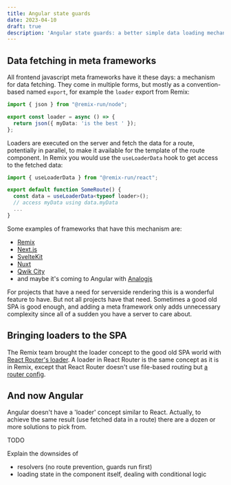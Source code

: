```yaml
---
title: Angular state guards
date: 2023-04-10
draft: true
description: 'Angular state guards: a better simple data loading mechanism.'
---
```


## Data fetching in meta frameworks

All frontend javascript meta frameworks have it these days: a mechanism for data fetching. They come in multiple forms, but mostly as a convention-based named `export`, for example the `loader` export from Remix:

```typescript
import { json } from "@remix-run/node";

export const loader = async () => {
  return json({ myData: 'is the best ' });
};
```

Loaders are executed on the server and fetch the data for a route, potentially in parallel, to make it available for the template of the route component. In Remix you would use the `useLoaderData` hook to get access to the fetched data:

```typescript
import { useLoaderData } from "@remix-run/react";

export default function SomeRoute() {
  const data = useLoaderData<typeof loader>();
  // access myData using data.myData
  ...
}
```

Some examples of frameworks that have this mechanism are:
- [Remix](https://remix.run/docs/en/1.15.0/route/loader)
- [Next.js](https://nextjs.org/docs/basic-features/data-fetching/overview)
- [SvelteKit](https://kit.svelte.dev/docs/load)
- [Nuxt](https://nuxt.com/docs/getting-started/data-fetching)
- [Qwik City](https://qwik.builder.io/docs/route-loader/)
- and maybe it's coming to Angular with [Analogjs](https://github.com/analogjs/analog/issues/197)

For projects that have a need for serverside rendering this is a wonderful feature to have. But not all projects have that need. Sometimes a good old SPA is good enough, and adding a meta framework only adds unnecessary complexity since all of a sudden you have a server to care about.

## Bringing loaders to the SPA

The Remix team brought the loader concept to the good old SPA world with [React Router's loader](https://reactrouter.com/en/main/route/loader). A loader in React Router is the same concept as it is in Remix, except that React Router doesn't use file-based routing but [a router config](https://reactrouter.com/en/main/routers/create-browser-router).

## And now Angular

Angular doesn't have a 'loader' concept similar to React. Actually, to achieve the same result (use fetched data in a route) there are a dozen or more solutions to pick from.

TODO

Explain the downsides of
- resolvers (no route prevention, guards run first)
- loading state in the component itself, dealing with conditional logic